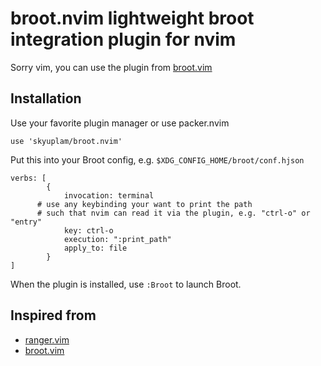 # broot.nvim lightweight broot integration plugin for nvim

Sorry vim, you can use the plugin from [broot.vim](https://gitlab.com/lstwn/broot.vim/-/tree/master)

## Installation

Use your favorite plugin manager or use packer.nvim

```
use 'skyuplam/broot.nvim'
```

Put this into your Broot config, e.g. `$XDG_CONFIG_HOME/broot/conf.hjson`

```
verbs: [
		{
			invocation: terminal
      # use any keybinding your want to print the path
      # such that nvim can read it via the plugin, e.g. "ctrl-o" or "entry"
			key: ctrl-o
			execution: ":print_path"
			apply_to: file
		}
]
```

When the plugin is installed, use `:Broot` to launch Broot.

## Inspired from

- [ranger.vim](https://github.com/francoiscabrol/ranger.vim)
- [broot.vim](https://gitlab.com/lstwn/broot.vim/-/tree/master)
